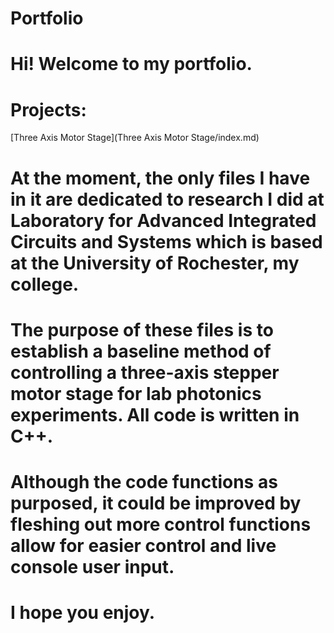 # Portfolio

# Hi! Welcome to my portfolio.
# Projects:

[Three Axis Motor Stage](Three Axis Motor Stage/index.md)


# At the moment, the only files I have in it are dedicated to research I did at Laboratory for Advanced Integrated Circuits and Systems which is based at the University of Rochester, my college.
# The purpose of these files is to establish a baseline method of controlling a three-axis stepper motor stage for lab photonics experiments. All code is written in C++.
# Although the code functions as purposed, it could be improved by fleshing out more control functions allow for easier control and live console user input.

# I hope you enjoy.
